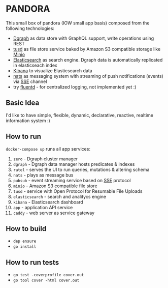 # PANDORA

This small box of pandora (IOW small app basis) composed from the following technologies:

* [Dgraph](https://dgraph.io/) as data store with GraphQL support, write operations using REST
* [tusd](https://tus.io/) as file store service baked by Amazon S3 compatible storage like [Minio](https://www.minio.io/)
* [Elasticsearch](https://www.elastic.co/products/elasticsearch) as search engine. Dgraph data is automatically replicated in elasticseach index
* [Kibana](https://www.elastic.co/products/kibana) to visualize Elasticsearch data
* [nats](https://nats.io/) as messaging system with streaming of push notifications (events) via [SSE](https://en.wikipedia.org/wiki/Server-sent_events) channel
* try [fluentd](https://www.fluentd.org/) - for centralized logging, not implemented yet :)

## Basic Idea

I'd like to have simple, flexible, dynamic, declarative, reactive, realtime information system :)

## How to run

`docker-compose up` runs all app services:

1. `zero` - Dgraph cluster manager
1. `dgraph` - Dgraph data manager hosts predicates & indexes
1. `ratel` - serves the UI to run queries, mutations & altering schema
1. `nats` - plays as message bus
1. `pubsub` - event streaming service based on [SSE](https://en.wikipedia.org/wiki/Server-sent_events) protocol
1. `minio` - Amazon S3 compatible file store
1. `tusd` - service with Open Protocol for Resumable File Uploads
1. `elasticsearch` - search and analitycs engine
1. `kibana` - Elasticsearch dashboard
1. `app` - application API service
1. `caddy` - web server as service gateway

## How to build

* `dep ensure`
* `go install`

## How to run tests

* `go test -coverprofile cover.out`
* `go tool cover -html cover.out`

